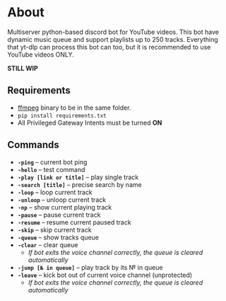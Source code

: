 # About
Multiserver python-based discord bot for YouTube videos. This bot have dynamic music queue and support playlists up to 250 tracks. Everything that yt-dlp can process this bot can too, but it is recommended to use YouTube videos ONLY.

__STILL WIP__
## Requirements
- [ffmpeg](https://www.ffmpeg.org/) binary to be in the same folder.
- `pip install requirements.txt`
- All Privileged Gateway Intents must be turned __ON__

## Commands
- **`-ping`** – current bot ping
- **`-hello`** – test command
- **`-play [link or title]`** – play single track
- **`-search [title]`** – precise search by name
- **`-loop`** – loop current track
- **`-unloop`** – unloop current track
- **`-np`** – show current playing track
- **`-pause`** – pause current track
- **`-resume`** – resume current paused track
- **`-skip`** – skip current track
- **`-queue`** – show tracks queue
- **`-clear`** – clear queue
  - _If bot exits the voice channel correctly, the queue is cleared automatically_
- **`-jump [№ in queue]`** – play track by its № in queue
- **`-leave`** – kick bot out of current voice channel (unprotected)
  - _If bot exits the voice channel correctly, the queue is cleared automatically_
